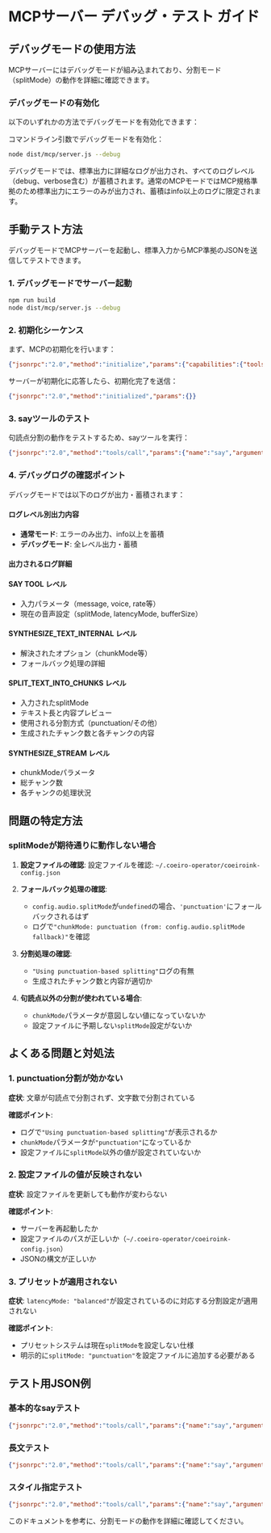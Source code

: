 # MCPサーバー デバッグ・テスト ガイド

## デバッグモードの使用方法

MCPサーバーにはデバッグモードが組み込まれており、分割モード（splitMode）の動作を詳細に確認できます。

### デバッグモードの有効化

以下のいずれかの方法でデバッグモードを有効化できます：

コマンドライン引数でデバッグモードを有効化：
```bash
node dist/mcp/server.js --debug
```

デバッグモードでは、標準出力に詳細なログが出力され、すべてのログレベル（debug、verbose含む）が蓄積されます。通常のMCPモードではMCP規格準拠のため標準出力にエラーのみが出力され、蓄積はinfo以上のログに限定されます。

## 手動テスト方法

デバッグモードでMCPサーバーを起動し、標準入力からMCP準拠のJSONを送信してテストできます。

### 1. デバッグモードでサーバー起動

```bash
npm run build
node dist/mcp/server.js --debug
```

### 2. 初期化シーケンス

まず、MCPの初期化を行います：

```json
{"jsonrpc":"2.0","method":"initialize","params":{"capabilities":{"tools":{}}},"id":1}
```

サーバーが初期化に応答したら、初期化完了を送信：

```json
{"jsonrpc":"2.0","method":"initialized","params":{}}
```

### 3. sayツールのテスト

句読点分割の動作をテストするため、sayツールを実行：

```json
{"jsonrpc":"2.0","method":"tools/call","params":{"name":"say","arguments":{"message":"これは最初の文です。これは二番目の文です。最後の文はここで終わります。"}},"id":2}
```

### 4. デバッグログの確認ポイント

デバッグモードでは以下のログが出力・蓄積されます：

#### ログレベル別出力内容
- **通常モード**: エラーのみ出力、info以上を蓄積
- **デバッグモード**: 全レベル出力・蓄積

#### 出力されるログ詳細

#### SAY TOOL レベル
- 入力パラメータ（message, voice, rate等）
- 現在の音声設定（splitMode, latencyMode, bufferSize）

#### SYNTHESIZE_TEXT_INTERNAL レベル  
- 解決されたオプション（chunkMode等）
- フォールバック処理の詳細

#### SPLIT_TEXT_INTO_CHUNKS レベル
- 入力されたsplitMode
- テキスト長と内容プレビュー
- 使用される分割方式（punctuation/その他）
- 生成されたチャンク数と各チャンクの内容

#### SYNTHESIZE_STREAM レベル
- chunkModeパラメータ
- 総チャンク数
- 各チャンクの処理状況

## 問題の特定方法

### splitModeが期待通りに動作しない場合

1. **設定ファイルの確認**:
   設定ファイルを確認: `~/.coeiro-operator/coeiroink-config.json`

2. **フォールバック処理の確認**:
   - `config.audio.splitMode`が`undefined`の場合、`'punctuation'`にフォールバックされるはず
   - ログで`"chunkMode: punctuation (from: config.audio.splitMode fallback)"`を確認

3. **分割処理の確認**:
   - `"Using punctuation-based splitting"`ログの有無
   - 生成されたチャンク数と内容が適切か

4. **句読点以外の分割が使われている場合**:
   - `chunkMode`パラメータが意図しない値になっていないか
   - 設定ファイルに予期しない`splitMode`設定がないか

## よくある問題と対処法

### 1. punctuation分割が効かない

**症状**: 文章が句読点で分割されず、文字数で分割されている

**確認ポイント**:
- ログで`"Using punctuation-based splitting"`が表示されるか
- `chunkMode`パラメータが`"punctuation"`になっているか
- 設定ファイルに`splitMode`以外の値が設定されていないか

### 2. 設定ファイルの値が反映されない

**症状**: 設定ファイルを更新しても動作が変わらない

**確認ポイント**:
- サーバーを再起動したか
- 設定ファイルのパスが正しいか（`~/.coeiro-operator/coeiroink-config.json`）
- JSONの構文が正しいか

### 3. プリセットが適用されない

**症状**: `latencyMode: "balanced"`が設定されているのに対応する分割設定が適用されない

**確認ポイント**:
- プリセットシステムは現在`splitMode`を設定しない仕様
- 明示的に`splitMode: "punctuation"`を設定ファイルに追加する必要がある

## テスト用JSON例

### 基本的なsayテスト
```json
{"jsonrpc":"2.0","method":"tools/call","params":{"name":"say","arguments":{"message":"短いテスト。"}},"id":3}
```

### 長文テスト
```json
{"jsonrpc":"2.0","method":"tools/call","params":{"name":"say","arguments":{"message":"これは長いテストメッセージです。複数の文を含んでいます。句読点で適切に分割されるかを確認します。最後の文章はここで終わります。"}},"id":4}
```

### スタイル指定テスト
```json
{"jsonrpc":"2.0","method":"tools/call","params":{"name":"say","arguments":{"message":"スタイルテストです。","style":"ura"}},"id":5}
```

このドキュメントを参考に、分割モードの動作を詳細に確認してください。